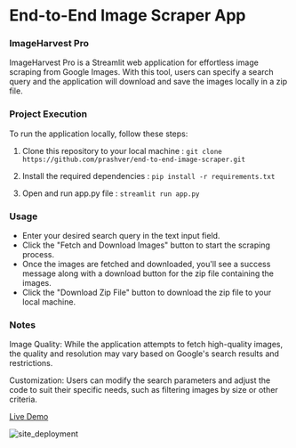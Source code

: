 # End-to-End Image Scraper App

### ImageHarvest Pro
ImageHarvest Pro is a Streamlit web application for effortless image scraping from Google Images. With this tool, users can specify a search query and the application will download and save the images locally in a zip file.


### Project Execution
To run the application locally, follow these steps:
1. Clone this repository to your local machine : 
```git clone https://github.com/prashver/end-to-end-image-scraper.git```

2. Install the required dependencies : 
```pip install -r requirements.txt```

3. Open and run app.py file : 
```streamlit run app.py```


### Usage
- Enter your desired search query in the text input field.
- Click the "Fetch and Download Images" button to start the scraping process.
- Once the images are fetched and downloaded, you'll see a success message along with a download button for the zip file containing the images.
- Click the "Download Zip File" button to download the zip file to your local machine.


### Notes
Image Quality: While the application attempts to fetch high-quality images, the quality and resolution may vary based on Google's search results and restrictions.

Customization: Users can modify the search parameters and adjust the code to suit their specific needs, such as filtering images by size or other criteria.

[Live Demo](https://prashver-image-scraper.streamlit.app/)

![site_deployment](https://github.com/prashver/end-to-end-image-scraper/assets/84378440/54b7f209-935a-4f9b-8ed8-0d2da2d6a2f6)

